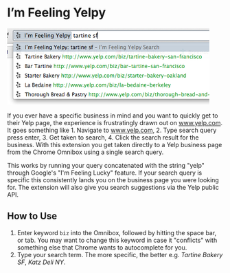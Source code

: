 # I’m Feeling Yelpy

![Screenshot](/screenshot.png)

If you ever have a specific business in mind and you want to quickly get to their Yelp page, the experience is frustratingly drawn out on www.yelp.com.  It goes something like 1. Navigate to www.yelp.com, 2. Type search query press enter, 3. Get taken to search, 4. Click the search result for the business.  With this extension you get taken directly to a Yelp business page from the Chrome Omnibox using a single search query.  

This works by running your query concatenated with the string "yelp" through Google's "I'm Feeling Lucky" feature.  If your search query is specific this consistently lands you on the business page you were looking for. The extension will also give you search suggestions via the Yelp public API.

## How to Use

1. Enter keyword `biz` into the Omnibox, followed by hitting the space bar, or tab.  You may want to change this keyword in case it "conflicts" with something else that Chrome wants to autocomplete for you.
1. Type your search term.  The more specific, the better e.g.  *Tartine Bakery SF*, *Katz Deli NY*.
